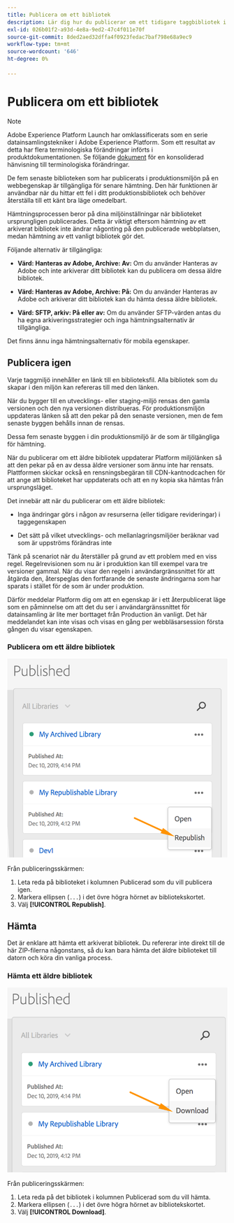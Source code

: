 ```yaml
---
title: Publicera om ett bibliotek
description: Lär dig hur du publicerar om ett tidigare taggbibliotek i Adobe Experience Platform.
exl-id: 026b01f2-a93d-4e8a-9ed2-47c4f011e70f
source-git-commit: 8ded2aed32dffa4f0923fedac7baf798e68a9ec9
workflow-type: tm+mt
source-wordcount: '646'
ht-degree: 0%

---
```


# Publicera om ett bibliotek

>[!NOTE]
>
>Adobe Experience Platform Launch har omklassificerats som en serie datainsamlingstekniker i Adobe Experience Platform. Som ett resultat av detta har flera terminologiska förändringar införts i produktdokumentationen. Se följande [dokument](../../term-updates.md) för en konsoliderad hänvisning till terminologiska förändringar.

De fem senaste biblioteken som har publicerats i produktionsmiljön på en webbegenskap är tillgängliga för senare hämtning. Den här funktionen är användbar när du hittar ett fel i ditt produktionsbibliotek och behöver återställa till ett känt bra läge omedelbart.

Hämtningsprocessen beror på dina miljöinställningar när biblioteket ursprungligen publicerades. Detta är viktigt eftersom hämtning av ett arkiverat bibliotek inte ändrar någonting på den publicerade webbplatsen, medan hämtning av ett vanligt bibliotek gör det.

Följande alternativ är tillgängliga:

* **Värd: Hanteras av Adobe, Archive: Av:** Om du använder Hanteras av Adobe och inte arkiverar ditt bibliotek kan du publicera om dessa äldre bibliotek.

* **Värd: Hanteras av Adobe, Archive: På:** Om du använder Hanteras av Adobe och arkiverar ditt bibliotek kan du hämta dessa äldre bibliotek.

* **Värd: SFTP, arkiv: På eller av:** Om du använder SFTP-värden antas du ha egna arkiveringsstrategier och inga hämtningsalternativ är tillgängliga.

Det finns ännu inga hämtningsalternativ för mobila egenskaper.

## Publicera igen

Varje taggmiljö innehåller en länk till en biblioteksfil. Alla bibliotek som du skapar i den miljön kan refereras till med den länken.

När du bygger till en utvecklings- eller staging-miljö rensas den gamla versionen och den nya versionen distribueras. För produktionsmiljön uppdateras länken så att den pekar på den senaste versionen, men de fem senaste byggen behålls innan de rensas.

Dessa fem senaste byggen i din produktionsmiljö är de som är tillgängliga för hämtning.

När du publicerar om ett äldre bibliotek uppdaterar Platform miljölänken så att den pekar på en av dessa äldre versioner som ännu inte har rensats.  Plattformen skickar också en rensningsbegäran till CDN-kantnodcachen för att ange att biblioteket har uppdaterats och att en ny kopia ska hämtas från ursprungsläget.

Det innebär att när du publicerar om ett äldre bibliotek:

* Inga ändringar görs i någon av resurserna (eller tidigare revideringar) i taggegenskapen

* Det sätt på vilket utvecklings- och mellanlagringsmiljöer beräknar vad som är uppströms förändras inte

Tänk på scenariot när du återställer på grund av ett problem med en viss regel. Regelrevisionen som nu är i produktion kan till exempel vara tre versioner gammal.  När du visar den regeln i användargränssnittet för att åtgärda den, återspeglas den fortfarande de senaste ändringarna som har sparats i stället för de som är under produktion.

Därför meddelar Platform dig om att en egenskap är i ett återpublicerat läge som en påminnelse om att det du ser i användargränssnittet för datainsamling är lite mer borttaget från Production än vanligt. Det här meddelandet kan inte visas och visas en gång per webbläsarsession första gången du visar egenskapen.

### Publicera om ett äldre bibliotek

![Publicera om ett bibliotek](images/retrieve_republish.png)

Från publiceringsskärmen:

1. Leta reda på biblioteket i kolumnen Publicerad som du vill publicera igen.
1. Markera ellipsen (`...`) i det övre högra hörnet av bibliotekskortet.
1. Välj **[!UICONTROL Republish]**.

## Hämta

Det är enklare att hämta ett arkiverat bibliotek. Du refererar inte direkt till de här ZIP-filerna någonstans, så du kan bara hämta det äldre biblioteket till datorn och köra din vanliga process.

### Hämta ett äldre bibliotek

![Hämta ett bibliotek](images/retrieve_download.png)

Från publiceringsskärmen:

1. Leta reda på det bibliotek i kolumnen Publicerad som du vill hämta.
1. Markera ellipsen (`...`) i det övre högra hörnet av bibliotekskortet.
1. Välj **[!UICONTROL Download]**.
